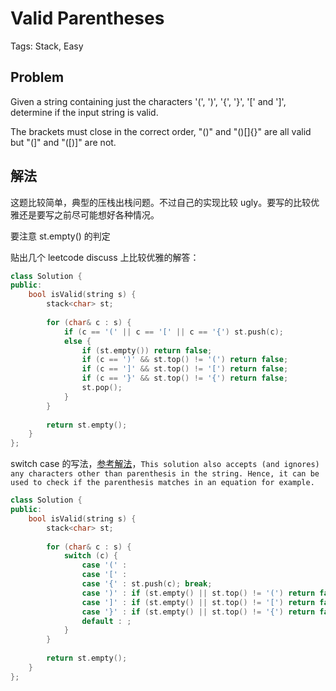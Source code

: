 # Valid Parentheses

Tags: Stack, Easy

## Problem

Given a string containing just the characters '(', ')', '{', '}', '[' and ']', determine if the input string is valid.

The brackets must close in the correct order, "()" and "()[]{}" are all valid but "(]" and "([)]" are not.

## 解法

这题比较简单，典型的压栈出栈问题。不过自己的实现比较 ugly。要写的比较优雅还是要写之前尽可能想好各种情况。

要注意 st.empty() 的判定

贴出几个 leetcode discuss 上比较优雅的解答：

```cpp
class Solution {
public:
    bool isValid(string s) {
        stack<char> st;
        
        for (char& c : s) {
            if (c == '(' || c == '[' || c == '{') st.push(c);
            else {
                if (st.empty()) return false;
                if (c == ')' && st.top() != '(') return false;
                if (c == ']' && st.top() != '[') return false;
                if (c == '}' && st.top() != '{') return false;
                st.pop();
            }
        }
        
        return st.empty();
    }
};
```

switch case 的写法，[参考解法](https://leetcode.com/problems/valid-parentheses/discuss/9252/2ms-C++-sloution)，`This solution also accepts (and ignores) any characters other than parenthesis in the string. Hence, it can be used to check if the parenthesis matches in an equation for example.`

```cpp
class Solution {
public:
    bool isValid(string s) {
        stack<char> st;
        
        for (char& c : s) {
            switch (c) {
                case '(' :
                case '[' :
                case '{' : st.push(c); break;
                case ')' : if (st.empty() || st.top() != '(') return false; else st.pop(); break;
                case ']' : if (st.empty() || st.top() != '[') return false; else st.pop(); break;
                case '}' : if (st.empty() || st.top() != '{') return false; else st.pop(); break;
                default : ;
            }
        }
        
        return st.empty();
    }
};
```